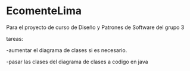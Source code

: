 # EcomenteLima
Para el proyecto de curso de Diseño y Patrones de Software del grupo 3

tareas:

-aumentar el diagrama de clases si es necesario.

-pasar las clases del diagrama de clases a codigo en java
